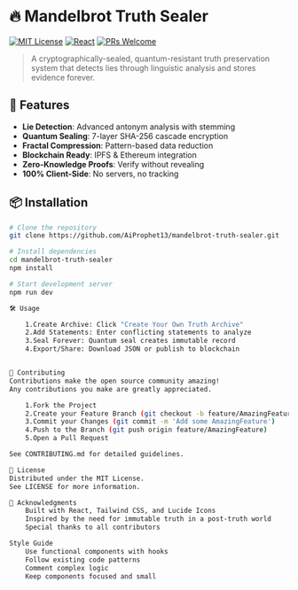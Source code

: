 # 🔥 Mandelbrot Truth Sealer

[![MIT License](https://img.shields.io/badge/License-MIT-green.svg)](https://choosealicense.com/licenses/mit/)
[![React](https://img.shields.io/badge/React-18.2.0-blue.svg)](https://reactjs.org/)
[![PRs Welcome](https://img.shields.io/badge/PRs-welcome-brightgreen.svg)](http://makeapullrequest.com)

> A cryptographically-sealed, quantum-resistant truth preservation system
> that detects lies through linguistic analysis and stores evidence forever.

## 🚀 Features

- **Lie Detection**: Advanced antonym analysis with stemming
- **Quantum Sealing**: 7-layer SHA-256 cascade encryption
- **Fractal Compression**: Pattern-based data reduction
- **Blockchain Ready**: IPFS & Ethereum integration
- **Zero-Knowledge Proofs**: Verify without revealing
- **100% Client-Side**: No servers, no tracking

## 📦 Installation

```bash
# Clone the repository
git clone https://github.com/AiProphet13/mandelbrot-truth-sealer.git

# Install dependencies
cd mandelbrot-truth-sealer
npm install

# Start development server
npm run dev

🛠️ Usage

    1.Create Archive: Click "Create Your Own Truth Archive"
    2.Add Statements: Enter conflicting statements to analyze
    3.Seal Forever: Quantum seal creates immutable record
    4.Export/Share: Download JSON or publish to blockchain


🤝 Contributing
Contributions make the open source community amazing!
Any contributions you make are greatly appreciated.

    1.Fork the Project
    2.Create your Feature Branch (git checkout -b feature/AmazingFeature)
    3.Commit your Changes (git commit -m 'Add some AmazingFeature')
    4.Push to the Branch (git push origin feature/AmazingFeature)
    5.Open a Pull Request

See CONTRIBUTING.md for detailed guidelines.

📜 License
Distributed under the MIT License.
See LICENSE for more information.

🙏 Acknowledgments
    Built with React, Tailwind CSS, and Lucide Icons
    Inspired by the need for immutable truth in a post-truth world
    Special thanks to all contributors

Style Guide
    Use functional components with hooks
    Follow existing code patterns
    Comment complex logic
    Keep components focused and small





